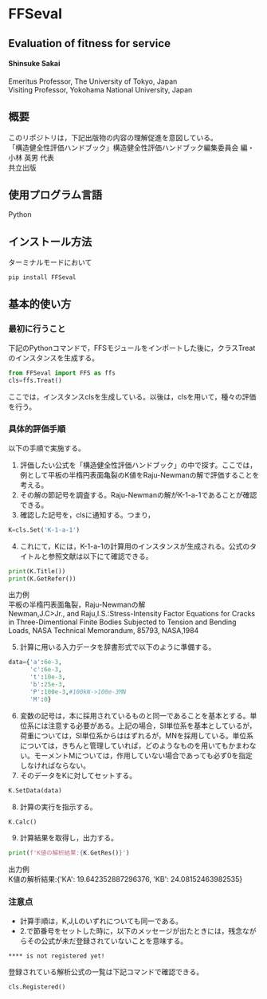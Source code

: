 # FFSeval

## Evaluation of fitness for service
#### Shinsuke Sakai   
 Emeritus Professor, The University of Tokyo, Japan   
 Visiting Professor, Yokohama National University, Japan

## 概要
このリポジトリは，下記出版物の内容の理解促進を意図している。   
「構造健全性評価ハンドブック」構造健全性評価ハンドブック編集委員会 編・ 小林 英男 代表   
共立出版

## 使用プログラム言語
Python

## インストール方法
ターミナルモードにおいて
```python
pip install FFSeval
```

## 基本的使い方
### 最初に行うこと
下記のPythonコマンドで，FFSモジュールをインポートした後に，クラスTreatのインスタンスを生成する。
```python
from FFSeval import FFS as ffs
cls=ffs.Treat()
```
ここでは，インスタンスclsを生成している。以後は，clsを用いて，種々の評価を行う。

### 具体的評価手順
以下の手順で実施する。
1. 評価したい公式を「構造健全性評価ハンドブック」の中で探す。ここでは，例として平板の半楕円表面亀裂のK値をRaju-Newmanの解で評価することを考える。
1. その解の節記号を調査する。Raju-Newmanの解がK-1-a-1であることが確認できる。
1. 確認した記号を，clsに通知する。つまり，
```python
K=cls.Set('K-1-a-1')
```
4. これにて，Kには，K-1-a-1の計算用のインスタンスが生成される。公式のタイトルと参照文献は以下にて確認できる。
```python
print(K.Title())
print(K.GetRefer())
```
出力例   
平板の半楕円表面亀裂，Raju-Newmanの解   
Newman,J.C>Jr., and Raju,I.S.:Stress-Intensity Factor Equations for Cracks in Three-Dimentional Finite Bodies Subjected to Tension and Bending Loads, NASA Technical Memorandum, 85793, NASA,1984   

5. 計算に用いる入力データを辞書形式で以下のように準備する。   
```python
data={'a':6e-3,
      'c':6e-3,
      't':10e-3,
      'b':25e-3,
      'P':100e-3,#100kN->100e-3MN
      'M':0}
```
6. 変数の記号は，本に採用されているものと同一であることを基本とする。単位系には注意する必要がある。上記の場合，SI単位系を基本としているが，荷重については，SI単位系からははずれるが，MNを採用している。単位系については，きちんと管理していれば，どのようなものを用いてもかまわない。モーメントMについては，作用していない場合であっても必ず0を指定しなければならない。
7. そのデータをKに対してセットする。
```python
K.SetData(data)
```
8. 計算の実行を指示する。
```python
K.Calc()
```
9. 計算結果を取得し，出力する。
```python
print(f'K値の解析結果:{K.GetRes()}')
```
出力例   
K値の解析結果:{'KA': 19.642352887296376, 'KB': 24.08152463982535}

### 注意点
- 計算手順は，K,J,Lのいずれについても同一である。
- 2.で節番号をセットした時に，以下のメッセージが出たときには，残念ながらその公式が未だ登録されていないことを意味する。
```
**** is not registered yet!
```
登録されている解析公式の一覧は下記コマンドで確認できる。
```python
cls.Registered()
```
